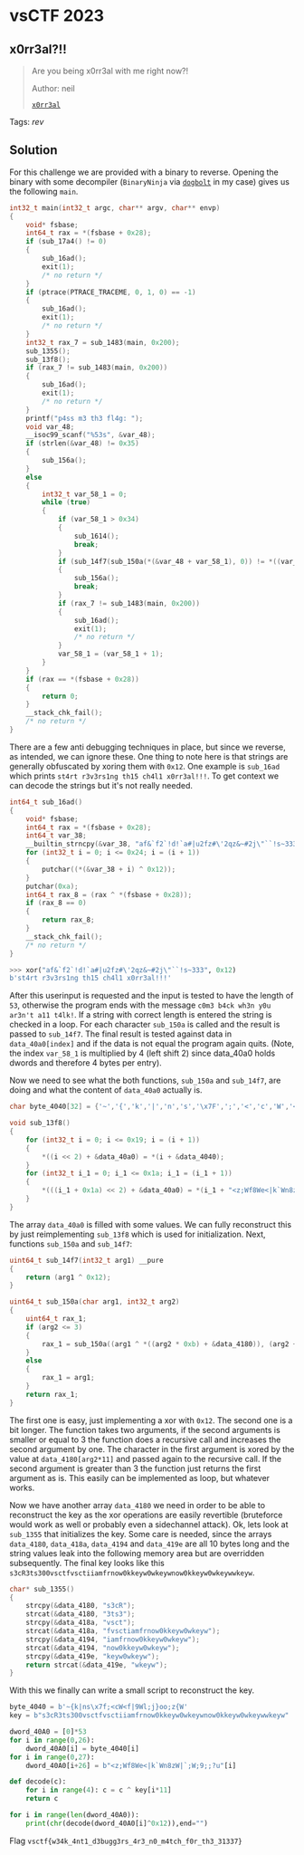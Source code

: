 # vsCTF 2023

## x0rr3al?!!

> Are you being x0rr3al with me right now?!
>
>  Author: neil
>
> [`x0rr3al`](x0rr3al)

Tags: _rev_

## Solution
For this challenge we are provided with a binary to reverse. Opening the binary with some decompiler (`BinaryNinja` via [`dogbolt`](https://dogbolt.org/) in my case) gives us the following `main`. 

```c
int32_t main(int32_t argc, char** argv, char** envp)
{
    void* fsbase;
    int64_t rax = *(fsbase + 0x28);
    if (sub_17a4() != 0)
    {
        sub_16ad();
        exit(1);
        /* no return */
    }
    if (ptrace(PTRACE_TRACEME, 0, 1, 0) == -1)
    {
        sub_16ad();
        exit(1);
        /* no return */
    }
    int32_t rax_7 = sub_1483(main, 0x200);
    sub_1355();
    sub_13f8();
    if (rax_7 != sub_1483(main, 0x200))
    {
        sub_16ad();
        exit(1);
        /* no return */
    }
    printf("p4ss m3 th3 fl4g: ");
    void var_48;
    __isoc99_scanf("%53s", &var_48);
    if (strlen(&var_48) != 0x35)
    {
        sub_156a();
    }
    else
    {
        int32_t var_58_1 = 0;
        while (true)
        {
            if (var_58_1 > 0x34)
            {
                sub_1614();
                break;
            }
            if (sub_14f7(sub_150a(*(&var_48 + var_58_1), 0)) != *((var_58_1 << 2) + &data_40a0))
            {
                sub_156a();
                break;
            }
            if (rax_7 != sub_1483(main, 0x200))
            {
                sub_16ad();
                exit(1);
                /* no return */
            }
            var_58_1 = (var_58_1 + 1);
        }
    }
    if (rax == *(fsbase + 0x28))
    {
        return 0;
    }
    __stack_chk_fail();
    /* no return */
}
```

There are a few anti debugging techniques in place, but since we reverse, as intended, we can ignore these. One thing to note here is that strings are generally obfuscated by xoring them with `0x12`. One example is `sub_16ad` which prints `st4rt r3v3rs1ng th15 ch4l1 x0rr3al!!!`. To get context we can decode the strings but it's not really needed.

```c
int64_t sub_16ad()
{
    void* fsbase;
    int64_t rax = *(fsbase + 0x28);
    int64_t var_38;
    __builtin_strncpy(&var_38, "af&`f2`!d!`a#|u2fz#\'2qz&~#2j\"``!s~333", 0x25);
    for (int32_t i = 0; i <= 0x24; i = (i + 1))
    {
        putchar((*(&var_38 + i) ^ 0x12));
    }
    putchar(0xa);
    int64_t rax_8 = (rax ^ *(fsbase + 0x28));
    if (rax_8 == 0)
    {
        return rax_8;
    }
    __stack_chk_fail();
    /* no return */
}
```

```python
>>> xor("af&`f2`!d!`a#|u2fz#\'2qz&~#2j\"``!s~333", 0x12)
b'st4rt r3v3rs1ng th15 ch4l1 x0rr3al!!!'
```

After this userinput is requested and the input is tested to have the length of `53`, otherwise the program ends with the message `c0m3 b4ck wh3n y0u ar3n't a11 t4lk!`. If a string with correct length is entered the string is checked in a loop. For each character `sub_150a` is called and the result is passed to `sub_14f7`. The final result is tested against data in `data_40a0[index]` and if the data is not equal the program again quits. (Note, the index `var_58_1` is multiplied by 4 (left shift 2) since data_40a0 holds dwords and therefore 4 bytes per entry).

Now we need to see what the both functions, `sub_150a` and `sub_14f7`, are doing and what the content of `data_40a0` actually is.

```c
char byte_4040[32] = {'~','{','k','|','n','s','\x7F',';','<','c','W','<','f','|','9','W','l',';','j','}','o','o',';','z','{','W','\0','\0','\0','\0','\0','\0'};

void sub_13f8()
{
    for (int32_t i = 0; i <= 0x19; i = (i + 1))
    {
        *((i << 2) + &data_40a0) = *(i + &data_4040);
    }
    for (int32_t i_1 = 0; i_1 <= 0x1a; i_1 = (i_1 + 1))
    {
        *(((i_1 + 0x1a) << 2) + &data_40a0) = *(i_1 + "<z;Wf8We<|k`Wn8zW|`;W;9;;?u");
    }
}
```

The array `data_40a0` is filled with some values. We can fully reconstruct this by just reimplementing `sub_13f8` which is used for initialization. Next, functions  `sub_150a` and `sub_14f7`:

```c
uint64_t sub_14f7(int32_t arg1) __pure
{
    return (arg1 ^ 0x12);
}

uint64_t sub_150a(char arg1, int32_t arg2)
{
    uint64_t rax_1;
    if (arg2 <= 3)
    {
        rax_1 = sub_150a((arg1 ^ *((arg2 * 0xb) + &data_4180)), (arg2 + 1));
    }
    else
    {
        rax_1 = arg1;
    }
    return rax_1;
}
```

The first one is easy, just implementing a xor with `0x12`. The second one is a bit longer. The function takes two arguments, if the second arguments is smaller or equal to 3 the function does a recursive call and increases the second argument by one. The character in the first argument is xored by the value at `data_4180[arg2*11]` and passed again to the recursive call. If the second argument is greater than 3 the function just returns the first argument as is. This easily can be implemented as loop, but whatever works.

Now we have another array `data_4180` we need in order to be able to reconstruct the key as the xor operations are easily revertible (bruteforce would work as well or probably even a sidechannel attack). Ok, lets look at `sub_1355` that initializes the key. Some care is needed, since the arrays `data_4180`, `data_418a`, `data_4194` and `data_419e` are all 10 bytes long and the string values leak into the following memory area but are overridden subsequently. The final key looks like this `s3cR3ts300vsctfvsctiiamfrnow0kkeyw0wkeywnow0kkeyw0wkeywwkeyw`.

```c
char* sub_1355()
{
    strcpy(&data_4180, "s3cR");
    strcat(&data_4180, "3ts3");
    strcpy(&data_418a, "vsct");
    strcat(&data_418a, "fvsctiamfrnow0kkeyw0wkeyw");
    strcpy(&data_4194, "iamfrnow0kkeyw0wkeyw");
    strcat(&data_4194, "now0kkeyw0wkeyw");
    strcpy(&data_419e, "keyw0wkeyw");
    return strcat(&data_419e, "wkeyw");
}
```

With this we finally can write a small script to reconstruct the key.

```python
byte_4040 = b'~{k|ns\x7f;<cW<f|9Wl;j}oo;z{W'
key = b"s3cR3ts300vsctfvsctiiamfrnow0kkeyw0wkeywnow0kkeyw0wkeywwkeyw"

dword_40A0 = [0]*53
for i in range(0,26):
    dword_40A0[i] = byte_4040[i]
for i in range(0,27):
    dword_40A0[i+26] = b"<z;Wf8We<|k`Wn8zW|`;W;9;;?u"[i]

def decode(c):
    for i in range(4): c = c ^ key[i*11]
    return c

for i in range(len(dword_40A0)):
    print(chr(decode(dword_40A0[i]^0x12)),end="")
```

Flag `vsctf{w34k_4nt1_d3bugg3rs_4r3_n0_m4tch_f0r_th3_31337}`